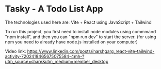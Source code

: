 # Tasky - A Todo List App

The technologies used here are: Vite + React using JavaScript + Tailwind

To run this project, you first need to install node modules using commmand "npm install",
and then you can "npm run dev" to start the server.
(for using npm you need to already have node.js installed on your computer)  

Video link: https://www.linkedin.com/posts/iharshgarg_react-vite-tailwind-activity-7202418465675075584-4mh-?utm_source=share&utm_medium=member_desktop
